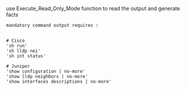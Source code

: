 use Execute_Read_Only_Mode function to read the output and generate facts


	mandatory command output requires : 


	# Cisco 
	'sh run'
	'sh lldp nei'
	'sh int status'

	# Juniper 
	'show configuration | no-more'
	'show lldp neighbors | no-more'
	'show interfaces descriptions | no-more'
	
